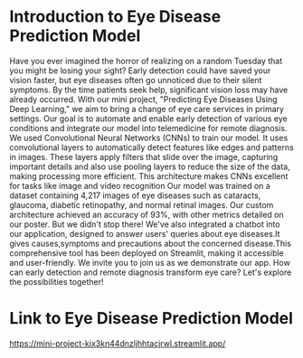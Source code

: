 # Introduction to Eye Disease Prediction Model
Have you ever imagined the horror of realizing on a random Tuesday that you might be losing your sight? Early detection could have saved your vision faster, but eye diseases often go unnoticed due to their silent symptoms. By the time patients seek help, significant vision loss may have already occurred.
With our mini project, "Predicting Eye Diseases Using Deep Learning," we aim to bring a change of eye care services in primary settings. Our goal is to automate and  enable early detection of various eye conditions and integrate our model into telemedicine for remote diagnosis. We used Convolutional Neural Networks (CNNs) to train our model.  It uses convolutional layers to automatically detect features like edges and patterns in images. These layers apply filters that slide over the image, capturing important details and  also use pooling layers to reduce the size of the data, making processing more efficient. This architecture makes CNNs excellent for tasks like image and video recognition
Our model was trained on a dataset containing 4,217 images of eye diseases such as  cataracts, glaucoma, diabetic retinopathy, and normal retinal images. Our custom architecture achieved an accuracy of 93%, with other metrics detailed on our poster.
But we didn't stop there! We've also integrated a chatbot into our application, designed to answer users' queries about eye diseases.It gives causes,symptoms and precautions about the concerned disease.This comprehensive tool has been deployed on Streamlit, making it accessible and user-friendly.
We invite you to join us as we demonstrate our app. How can early detection and remote diagnosis transform eye care? Let's explore the possibilities together!
# Link to Eye Disease Prediction Model
https://mini-project-kix3kn44dnzljhhtacjrwl.streamlit.app/
